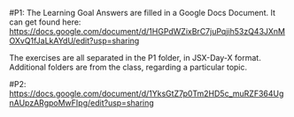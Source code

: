 #P1:
The Learning Goal Answers are filled in a Google Docs Document. It can get found here:
https://docs.google.com/document/d/1HGPdWZixBrC7juPqjih53zQ43JXnMOXvQ1fJaLkAYdU/edit?usp=sharing

The exercises are all separated in the P1 folder, in JSX-Day-X format. Additional folders are from the class, regarding a particular topic.

#P2:
https://docs.google.com/document/d/1YksGtZ7p0Tm2HD5c_muRZF364UgnAUpzARgpoMwFIpg/edit?usp=sharing